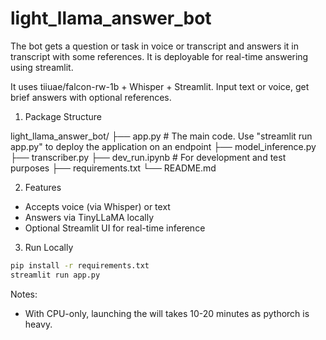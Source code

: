 # light_llama_answer_bot

The bot gets a question or task in voice or transcript and answers it in transcript with some references. It is deployable for real-time answering using streamlit.

It uses tiiuae/falcon-rw-1b + Whisper + Streamlit. Input text or voice, get brief answers with optional references.

1. Package Structure

light_llama_answer_bot/
  ├── app.py           # The main code. Use "streamlit run app.py" to deploy the application on an endpoint
  ├── model_inference.py
  ├── transcriber.py
  ├── dev_run.ipynb        # For development and test purposes
  ├── requirements.txt
  └── README.md

2. Features

- Accepts voice (via Whisper) or text
- Answers via TinyLLaMA locally
- Optional Streamlit UI for real-time inference

3. Run Locally
```bash
pip install -r requirements.txt
streamlit run app.py
```

Notes:

- With CPU-only, launching the will takes 10-20 minutes as pythorch is heavy.